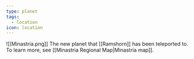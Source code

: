 ```yaml
---
type: planet
tags:
  - location
icon: location
---
```

![[Minastria.png]]
The new planet that [[Ramshorn]] has been teleported to. To learn more, see [[Minastria Regional Map|Minastria map]].
